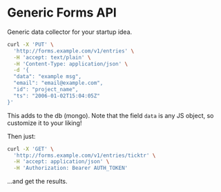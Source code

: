 # Generic Forms API

Generic data collector for your startup idea.

```sh
curl -X 'PUT' \
  'http://forms.example.com/v1/entries' \
  -H 'accept: text/plain' \
  -H 'Content-Type: application/json' \
  -d '{
  "data": "example msg",
  "email": "email@example.com",
  "id": "project_name",
  "ts": "2006-01-02T15:04:05Z"
}'
```

This adds to the db (mongo). Note that the field `data` is any JS object, so customize it to your liking!

Then just:

```sh
curl -X 'GET' \
  'http://forms.example.com/v1/entries/ticktr' \
  -H 'accept: application/json' \
  -H 'Authorization: Bearer AUTH_TOKEN'
```

...and get the results.
